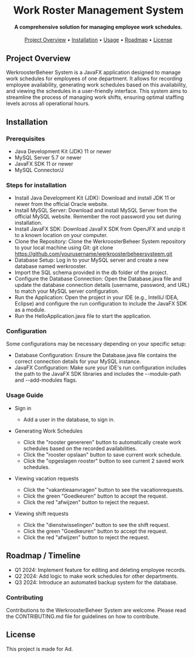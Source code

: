 <h1 align="center">
  <br>
  Work Roster Management System
  <br>
</h1>

<h4 align="center">A comprehensive solution for managing employee work schedules.</h4>

<p align="center">
  <!-- Badges can be added here -->
</p>

<p align="center">
  <a href="#project-overview">Project Overview</a> •
  <a href="#installation">Installation</a> •
  <a href="#usage">Usage</a> •
  <a href="#roadmap">Roadmap</a> •
  <a href="#license">License</a>
</p>

## Project Overview
WerkroosterBeheer System is a JavaFX application designed to manage work schedules for employees of one department. It allows for recording employee availability, generating work schedules based on this availability, and viewing the schedules in a user-friendly interface. This system aims to streamline the process of managing work shifts, ensuring optimal staffing levels across all operational hours.

## Installation 
### Prerequisites
* Java Development Kit (JDK) 11 or newer
* MySQL Server 5.7 or newer
* JavaFX SDK 11 or newer
* MySQL Connector/J

### Steps for installation
* Install Java Development Kit (JDK): Download and install JDK 11 or newer from the official Oracle website.
* Install MySQL Server: Download and install MySQL Server from the official MySQL website. Remember the root password you set during installation.
* Install JavaFX SDK: Download JavaFX SDK from OpenJFX and unzip it to a known location on your computer.
* Clone the Repository: Clone the WerkroosterBeheer System repository to your local machine using Git: git clone https://github.com/yourusername/werkroosterbeheersysteem.git
* Database Setup: Log in to your MySQL server and create a new database named werkrooster.
* Import the SQL schema provided in the db folder of the project.
* Configure the Database Connection: Open the Database.java file and update the database connection details (username, password, and URL) to match your MySQL server configuration.
* Run the Application: Open the project in your IDE (e.g., IntelliJ IDEA, Eclipse) and configure the run configuration to include the JavaFX SDK as a module.
* Run the HelloApplication.java file to start the application.

### Configuration
Some configurations may be necessary depending on your specific setup:
* Database Configuration: Ensure the Database.java file contains the correct connection details for your MySQL instance.
* JavaFX Configuration: Make sure your IDE's run configuration includes the path to the JavaFX SDK libraries and includes the --module-path and --add-modules flags.

### Usage Guide
* Sign in
  - Add a user in the database, to sign in.

* Generating Work Schedules
   - Click the "rooster genereren" button to automatically create work schedules based on the recorded availabilities.
   - Click the "rooster opslaan" button to save current work schedule.
   - Click the "opgeslagen rooster" button to see current 2 saved work schedules.

* Viewing vacation requests
  - Click the "vakantieaanvragen" button to see the vacationrequests.
  - Click the green "Goedkeuren" button to accept the request.
  - Click the red "afwijzen" button to reject the request.

* Viewing shift requests
  - Click the "dienstwisselingen" button to see the shift request.
  - Click the green "Goedkeuren" button to accept the request.
  - Click the red "afwijzen" button to reject the request.

## Roadmap / Timeline
* Q1 2024: Implement feature for editing and deleting employee records.
* Q2 2024: Add logic to make work schedules for other departments.
* Q3 2024: Introduce an automated backup system for the database.

### Contributing
Contributions to the WerkroosterBeheer System are welcome. Please read the CONTRIBUTING.md file for guidelines on how to contribute.

## License
This project is made for Ad.
